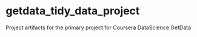# getdata_tidy_data_project
Project artifacts for the primary project for Coursera DataScience GetData
